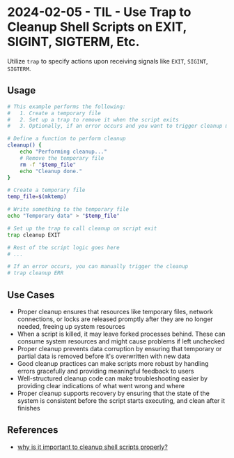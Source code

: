 # 2024-02-05 - TIL - Use Trap to Cleanup Shell Scripts on EXIT, SIGINT, SIGTERM, Etc.

Utilize `trap` to specify actions upon receiving signals like `EXIT`, `SIGINT`, `SIGTERM`.


## Usage

```sh
# This example performs the following:
#   1. Create a temporary file
#   2. Set up a trap to remove it when the script exits
#   3. Optionally, if an error occurs and you want to trigger cleanup manually, uncomment `trap cleanup ERR`

# Define a function to perform cleanup
cleanup() {
    echo "Performing cleanup..."
    # Remove the temporary file
    rm -f "$temp_file"
    echo "Cleanup done."
}

# Create a temporary file
temp_file=$(mktemp)

# Write something to the temporary file
echo "Temporary data" > "$temp_file"

# Set up the trap to call cleanup on script exit
trap cleanup EXIT

# Rest of the script logic goes here
# ...

# If an error occurs, you can manually trigger the cleanup
# trap cleanup ERR
```


## Use Cases

- Proper cleanup ensures that resources like temporary files, network connections, or locks are released promptly after they are no longer needed, freeing up system resources
- When a script is killed, it may leave forked processes behind. These can consume system resources and might cause problems if left unchecked
- Proper cleanup prevents data corruption by ensuring that temporary or partial data is removed before it's overwritten with new data
- Good cleanup practices can make scripts more robust by handling errors gracefully and providing meaningful feedback to users
- Well-structured cleanup code can make troubleshooting easier by providing clear indications of what went wrong and where
- Proper cleanup supports recovery by ensuring that the state of the system is consistent before the script starts executing, and clean after it finishes


## References

- [why is it important to cleanup shell scripts properly?](https://www.phind.com/search?cache=sh02jvyrys2um99zpn4xnojn)


